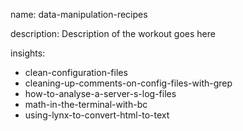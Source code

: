 name: data-manipulation-recipes

description: Description of the workout goes here

insights:

- clean-configuration-files
- cleaning-up-comments-on-config-files-with-grep
- how-to-analyse-a-server-s-log-files
- math-in-the-terminal-with-bc
- using-lynx-to-convert-html-to-text

